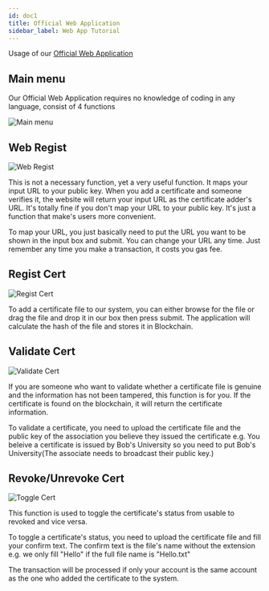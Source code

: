 ```yaml
---
id: doc1
title: Official Web Application
sidebar_label: Web App Tutorial
---
```


Usage of our [Official Web Application](http://www.google.com)

## Main menu

Our Official Web Application requires no knowledge of coding in any language, consist of 4 functions

![](/img/official/main_menu.jpg "Main menu")

## Web Regist
![](/img/official/regist_name.png "Web Regist")

This is not a necessary function, yet a very useful function. It maps your input URL to your public key. When you add a certificate and someone verifies it, the website will return your input URL as the certificate adder's URL. It's totally fine if you don't map your URL to your public key. It's just a function that make's users more convenient.

To map your URL, you just basically need to put the URL you want to be shown in the input box and submit. You can change your URL any time. Just remember any time you make a transaction, it costs you gas fee.

## Regist Cert
![](/img/official/regist_cert.png "Regist Cert")

To add a certificate file to our system, you can either browse for the file or drag the file and drop it in our box then press submit. The application will calculate the hash of the file and stores it in Blockchain.

## Validate Cert
![](/img/official/validate.png "Validate Cert")

If you are someone who want to validate whether a certificate file is genuine and the information has not been tampered, this function is for you.
If the certificate is found on the blockchain, it will return the certificate information.

To validate a certificate, you need to upload the certificate file and the public key of the association you believe they issued the certificate e.g. You beleive a certificate is issued by Bob's University so you need to put Bob's University(The associate needs to broadcast their public key.) 

## Revoke/Unrevoke Cert
![](/img/official/toggle.png "Toggle Cert")

This function is used to toggle the certificate's status from usable to revoked and vice versa.

To toggle a certificate's status, you need to upload the certificate file and fill your confirm text. The confirm text is the file's name without the extension e.g. we only fill "Hello" if the full file name is "Hello.txt"

The transaction will be processed if only your account is the same account as the one who added the certificate to the system.
